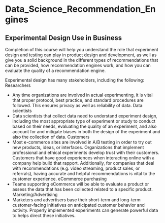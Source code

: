 # Data_Science_Recommendation_Engines

## Experimental Design Use in Business
Completion of this course will help you understand the role that experiment design and testing can play in product design and development, as well as give you a solid background in the different types of recommendations that can be provided, how recommendation engines work, and how you can evaluate the quality of a recommendation engine.

Experimental design has many stakeholders, including the following:
Researchers
- Any time organizations are involved in actual experimenting, it is vital that proper protocol, best practice, and standard procedures are followed. This ensures privacy as well as reliability of data.
Data scientists
- Data scientists that collect data need to understand experiment design, including the most appropriate type of experiment or study to conduct based on their needs, evaluating the quality of an experiment, and also account for and mitigate biases in both the design of the experiment and also the collection of data.
Customers
- Most e-commerce sites are involved in A/B testing in order to try out new products, ideas, or interfaces. Organizations that implement professional and ethical experiments develop trust with their customers. Customers that have good experiences when interacting online with a company help build that rapport. Additionally, for companies that deal with recommendations (e.g. video streaming, product sales, or referrals), having accurate and helpful recommendations is vital to the customer experience.
eCommerce purchasing
- Teams supporting eCommerce will be able to evaluate a product or assess the data that has been collected related to a specific product.
Marketing/Advertising
- Marketers and advertisers base their short-term and long-term customer-facing initiatives on anticipated customer behavior and activity. Properly implemented experiments can generate powerful data to helps direct these initiatives.
